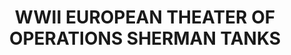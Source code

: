 ---
title: "WWII EUROPEAN THEATER OF OPERATIONS SHERMAN TANKS"
price: "TBA"
desc: "Opis nije dostupan"
img_path: "/assets/img/A.MIG-7170.jpg"
brand: AMMO
available: true
cat: "acrylics"
subcat: "ACRYLIC PAINT SETS"
subsubcat: "SS"
---
